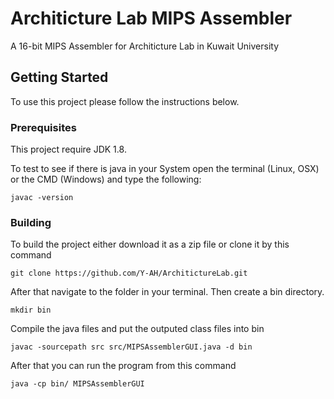 # Architicture Lab MIPS Assembler

A 16-bit MIPS Assembler for Architicture Lab in Kuwait University

## Getting Started

To use this project please follow the instructions below.

### Prerequisites

This project require JDK 1.8.

To test to see if there is java in your System open the terminal (Linux, OSX) or the CMD (Windows)
and type the following:

```
javac -version
```

### Building

To build the project either download it as a zip file or clone it by this command

```
git clone https://github.com/Y-AH/ArchitictureLab.git
```

After that navigate to the folder in your terminal.
Then create a bin directory.

```
mkdir bin
```

Compile the java files and put the outputed class files into bin

```
javac -sourcepath src src/MIPSAssemblerGUI.java -d bin
```

After that you can run the program from this command

```
java -cp bin/ MIPSAssemblerGUI
```
